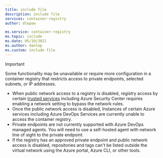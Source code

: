 ```yaml
---
title: include file
description: include file
services: container-registry
author: dlepow

ms.service: container-registry
ms.topic: include
ms.date: 05/19/2021
ms.author: danlep
ms.custom: include file
---
```


> [!IMPORTANT]
> Some functionality may be unavailable or require more configuration in a container registry that restricts access to private endpoints, selected subnets, or IP addresses.
>
> * When public network access to a registry is disabled, registry access by certain [trusted services](../articles/container-registry/allow-access-trusted-services.md) including Azure Security Center requires enabling a network setting to bypass the network rules.
> * Once the public network access is disabled, Instances of certain Azure services including Azure DevOps Services are currently unable to access the container registry. 
> * Private endpoints are not currently supported with Azure DevOps managed agents. You will need to use a self-hosted agent with network line of sight to the private endpoint. 
> * If the registry has an approved private endpoint and public network access is disabled, repositories and tags can't be listed outside the virtual network using the Azure portal, Azure CLI, or other tools.
